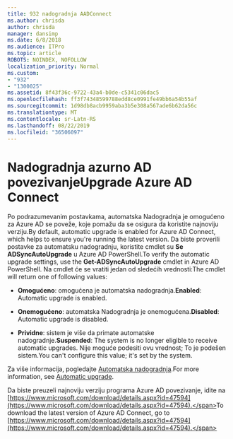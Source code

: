 ```yaml
---
title: 932 nadogradnja AADConnect
ms.author: chrisda
author: chrisda
manager: dansimp
ms.date: 6/8/2018
ms.audience: ITPro
ms.topic: article
ROBOTS: NOINDEX, NOFOLLOW
localization_priority: Normal
ms.custom:
- "932"
- "1300025"
ms.assetid: 8f43f36c-9722-43a4-b0de-c5341c06dac5
ms.openlocfilehash: ff3f74348599788edd8ce0991fe49bb6a54b55af
ms.sourcegitcommit: 1d98db8acb9959aba3b5e308a567ade6b62da56c
ms.translationtype: MT
ms.contentlocale: sr-Latn-RS
ms.lasthandoff: 08/22/2019
ms.locfileid: "36506097"
---
```

# <a name="upgrade-azure-ad-connect"></a><span data-ttu-id="fe8d6-102">Nadogradnja azurno AD povezivanje</span><span class="sxs-lookup"><span data-stu-id="fe8d6-102">Upgrade Azure AD Connect</span></span>

<span data-ttu-id="fe8d6-103">Po podrazumevanim postavkama, automatska Nadogradnja je omogućeno za Azure AD se poveže, koje pomažu da se osigura da koristite najnoviju verziju.</span><span class="sxs-lookup"><span data-stu-id="fe8d6-103">By default, automatic upgrade is enabled for Azure AD Connect, which helps to ensure you're running the latest version.</span></span> <span data-ttu-id="fe8d6-104">Da biste proverili postavke za automatsku nadogradnju, koristite cmdlet su **Se ADSyncAutoUpgrade** u Azure AD PowerShell.</span><span class="sxs-lookup"><span data-stu-id="fe8d6-104">To verify the automatic upgrade settings, use the **Get-ADSyncAutoUpgrade** cmdlet in Azure AD PowerShell.</span></span> <span data-ttu-id="fe8d6-105">Na cmdlet će se vratiti jedan od sledećih vrednosti:</span><span class="sxs-lookup"><span data-stu-id="fe8d6-105">The cmdlet will return one of following values:</span></span>

- <span data-ttu-id="fe8d6-106">**Omogućeno**: omogućena je automatska nadogradnja.</span><span class="sxs-lookup"><span data-stu-id="fe8d6-106">**Enabled**: Automatic upgrade is enabled.</span></span>

- <span data-ttu-id="fe8d6-107">**Onemogućeno**: automatska Nadogradnja je onemogućena.</span><span class="sxs-lookup"><span data-stu-id="fe8d6-107">**Disabled**: Automatic upgrade is disabled.</span></span>

- <span data-ttu-id="fe8d6-108">**Prividne**: sistem je više da primate automatske nadogradnje.</span><span class="sxs-lookup"><span data-stu-id="fe8d6-108">**Suspended**: The system is no longer eligible to receive automatic upgrades.</span></span> <span data-ttu-id="fe8d6-109">Nije moguće podesiti ovu vrednost; To je podešen sistem.</span><span class="sxs-lookup"><span data-stu-id="fe8d6-109">You can't configure this value; it's set by the system.</span></span>

<span data-ttu-id="fe8d6-110">Za više informacija, pogledajte [Automatska nadogradnja](https://docs.microsoft.com/azure/active-directory/connect/active-directory-aadconnect-feature-automatic-upgrade).</span><span class="sxs-lookup"><span data-stu-id="fe8d6-110">For more information, see [Automatic upgrade](https://docs.microsoft.com/azure/active-directory/connect/active-directory-aadconnect-feature-automatic-upgrade).</span></span>

<span data-ttu-id="fe8d6-111">Da biste preuzeli najnoviju verziju programa Azure AD povezivanje, idite na [https://www.microsoft.com/download/details.aspx?id=47594](https://www.microsoft.com/download/details.aspx?id=47594).</span><span class="sxs-lookup"><span data-stu-id="fe8d6-111">To download the latest version of Azure AD Connect, go to [https://www.microsoft.com/download/details.aspx?id=47594](https://www.microsoft.com/download/details.aspx?id=47594).</span></span>
